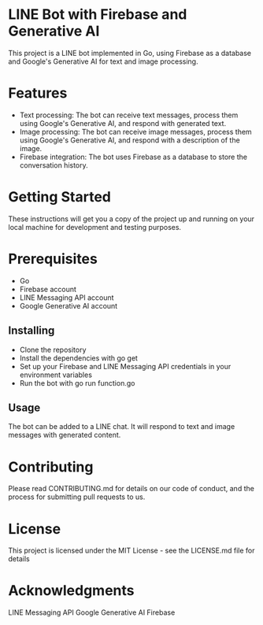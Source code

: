 # LINE Bot with Firebase and Generative AI

This project is a LINE bot implemented in Go, using Firebase as a database and Google's Generative AI for text and image processing.

# Features

- Text processing: The bot can receive text messages, process them using Google's Generative AI, and respond with generated text.
- Image processing: The bot can receive image messages, process them using Google's Generative AI, and respond with a description of the image.
- Firebase integration: The bot uses Firebase as a database to store the conversation history.

# Getting Started

These instructions will get you a copy of the project up and running on your local machine for development and testing purposes.

# Prerequisites

- Go
- Firebase account
- LINE Messaging API account
- Google Generative AI account

## Installing

- Clone the repository
- Install the dependencies with go get
- Set up your Firebase and LINE Messaging API credentials in your environment variables
- Run the bot with go run function.go

## Usage

The bot can be added to a LINE chat. It will respond to text and image messages with generated content.

# Contributing

Please read CONTRIBUTING.md for details on our code of conduct, and the process for submitting pull requests to us.

# License

This project is licensed under the MIT License - see the LICENSE.md file for details

# Acknowledgments

LINE Messaging API
Google Generative AI
Firebase
